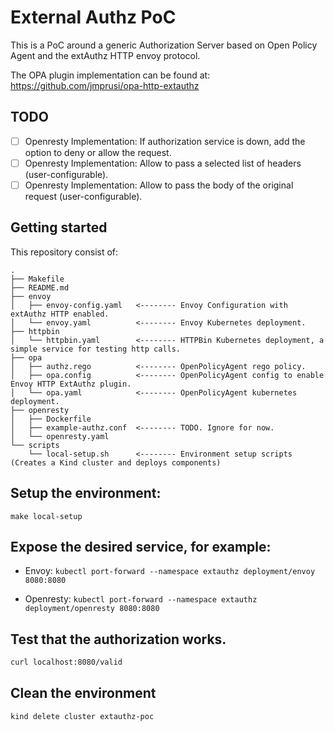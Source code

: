 # External Authz PoC

This is a PoC around a generic Authorization Server based on Open Policy Agent and the extAuthz HTTP envoy protocol.

The OPA plugin implementation can be found at: https://github.com/jmprusi/opa-http-extauthz

## TODO

- [ ] Openresty Implementation: If authorization service is down, add the option to deny or allow the request. 
- [ ] Openresty Implementation: Allow to pass a selected list of headers (user-configurable).
- [ ] Openresty Implementation: Allow to pass the body of the original request (user-configurable).

## Getting started

This repository consist of:

```
.
├── Makefile
├── README.md
├── envoy
│   ├── envoy-config.yaml   <-------- Envoy Configuration with extAuthz HTTP enabled.
│   └── envoy.yaml          <-------- Envoy Kubernetes deployment.
├── httpbin
│   └── httpbin.yaml        <-------- HTTPBin Kubernetes deployment, a simple service for testing http calls.
├── opa
│   ├── authz.rego          <-------- OpenPolicyAgent rego policy.
│   ├── opa.config          <-------- OpenPolicyAgent config to enable Envoy HTTP ExtAuthz plugin.
│   └── opa.yaml            <-------- OpenPolicyAgent kubernetes deployment.
├── openresty
│   ├── Dockerfile
│   ├── example-authz.conf  <-------- TODO. Ignore for now. 
│   └── openresty.yaml
└── scripts
    └── local-setup.sh      <-------- Environment setup scripts (Creates a Kind cluster and deploys components) 
```

## Setup the environment:

`make local-setup` 


## Expose the desired service, for example:

* Envoy:
`kubectl port-forward --namespace extauthz deployment/envoy 8080:8080`

* Openresty: 
`kubectl port-forward --namespace extauthz deployment/openresty 8080:8080`

## Test that the authorization works.

```bash
curl localhost:8080/valid
```

## Clean the environment

```bash
kind delete cluster extauthz-poc
```
